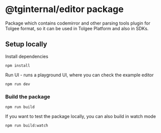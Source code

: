 # @tginternal/editor package

Package which contains codemirror and other parsing tools plugin for Tolgee format, so it can be used in Tolgee Platform and also in SDKs.

## Setup locally

Install dependencies
```
npm install
```

Run UI - runs a playground UI, where you can check the example editor
```
npm run dev
```

### Build the package

```
npm run build
```

If you want to test the package locally, you can also build in watch mode

```
npm run build:watch
```